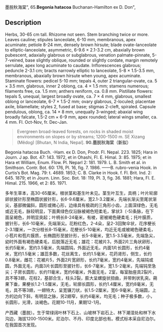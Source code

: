 墨脱秋海棠",
65.**Begonia hatacoa** Buchanan-Hamilton ex D. Don",

## Description
Herbs, 30-65 cm tall. Rhizome not seen. Stem branching twice or more. Leaves cauline; stipules lanceolate, 6-10 mm, membranous, apex acuminate; petiole 8-24 mm, densely brown hirsute; blade ovate-lanceolate to elliptic-lanceolate, asymmetric, 6-9.6 × 2.1-3.2 cm, abaxially brown pubescent, adaxially glabrous or subglabrous, venation palmate-pinnate, 5-7-veined, base slightly oblique, rounded or slightly cordate, margin remotely serrulate, apex long acuminate to caudate. Inflorescences glabrous; peduncle 2-3.1 cm; bracts narrowly elliptic to lanceolate, 5-8 × 1.5-3.5 mm, membranous, abaxially brown hirsute when young, apex acuminate. Staminate flowers: pedicel 5-10 mm; tepals 4, outer 2 triangular-ovate, ca. 5 × 3.5 mm, glabrous, inner 2 oblong, ca. 4 × 1.5 mm; stamens numerous; filaments free, ca. 1.5 mm; anthers reniform, ca. 0.8 mm. Pistillate flowers: tepals 5, unequal, largest broadly ovate, ca. 7 × 4 mm, glabrous, smallest oblong or lanceolate, 6-7 × 1.5-2 mm; ovary glabrous, 2-loculed; placentae axile, bilamellate; styles 2, fused at base; stigmas 2-cleft, spiraled. Capsule pendulous, oblong, ca. 14 × 8 mm, unequally 3-winged; abaxial wing broadly falcate, 1.5-2 cm × 6-9 mm, apex rounded; lateral wings smaller, ca. 4 mm. Fl. Oct-Nov, fr. Dec-Jan.

> Evergreen broad-leaved forests, on rocks in shaded moist environments on slopes or by streams; 1200-1500 m. SE Xizang (Mêdog) [Bhutan, N India, Nepal].
**90.墨脱秋海棠（新拟）**

Begonia hatacoa Buch. -Ham. ex D. Don, Prodr. Fl. Nepal. 223. 1825; Hara in Journ. J ap. Bot. 47: 143. 1972, et in Ohashi, Fl. E. Himal. 3: 85. 1975; et in Hara et William, Enum. Flow. Pl. Neparl 2: 181. 1979. L. B. Smith et al. in Smithson. Contr. Bot. 60: 176, Pl. 16, fig. 7. 1986. ——B. rubro-venia Hook. in Curtis’s Bot. Mag. 79: t. 4689. 1853; C. B. Clarke in Hook. f. Fl. Brit. Ind. 2: 645. 1879; et in Journ. Linn. Soc. Bot. 18: 119, Pl. 3, fig. 36. 1881; Hara, Fl. E. Himal. 215. 1966, et 2: 85. 1971.

多年生草本，高30-65厘米。根状茎和基生叶未见。茎生叶互生，具柄；叶片轮廓卵状披针形至椭圆状披针形，长6-9.6厘米，宽2.1-3.2厘米，先端长渐尖至尾状渐尖，基部微偏斜，圆形或微心形，边缘具有极疏的三角形小齿，上面深绿色，无毛或近无毛，脉较明显，下面黄绿色仅沿脉被褐色短柔毛，掌状3（-5)条脉，在下面呈褐色，并明显突起；叶柄长8-24毫米，有棱，密被褐色硬柔毛；托叶膜质，披针形，长6-10毫米，先端渐尖。花粉红色，2-4朵，呈2-3回聚伞状，花序梗长2-3.1厘米，一次分枝长8-15毫米，花梗长5-10毫米，均近无毛或被褐色硬柔毛，小苞片和苞片膜质，长椭圆形至披针形，长5-8毫米，宽1.5-3.5毫米，先端急尖，幼时外面有褐色硬柔毛，后脱落近无毛；雄花：花被片3，外面2片三角状卵形，长约5毫米，宽约3.5毫米，先端圆钝，外面近无毛，内面1片长圆形，长约4毫米，宽约1.5毫米；雄蕊多数，花丝离生，长约1.5毫米，花药肾形，侧生，长约0.8毫米，雌花：花被片5，外面2片宽卵形，长约7毫米，宽约4毫米，先端钝或圆，外面无毛，内面3片长圆形至披针形，长6-7毫米，宽1.5-2毫米，先端钝至急尖；子房长圆形，长约11毫米，宽约6毫米，外面无毛，2室，每室胎座具2裂片，具不等3翅，花柱2，基部合生，柱头2裂，膨大呈螺旋状扭曲，并带刺状乳突。蒴果下垂，果梗长1.2-1.5厘米，无毛，轮廓长圆形，长约1.4厘米，宽约8毫米，无毛，具不等3翅，一翅特大，呈宽镰刀状，长1.5-2厘米，宽6-9毫米，先端圆，上方的边向下斜，有明显之脉，另2翅窄，长约4毫米，均无毛；种子极多数，小，长圆形，光滑，淡褐色。花期10-11月，果期12-1月。

产西藏（墨脱）。生于常绿阔叶林下石上、山坡林下岩石上、林下潮湿处和林下水沟边，海拔1200-1500米。尼泊尔、不丹、印度北部也有。模式标本采自尼泊尔。在我国首次发现。
